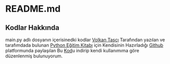 # README.md

## Kodlar Hakkında

main.py adlı dosyanın  içerisinedki kodlar [Volkan Taşçı](https://volkantasci.com/) Tarafından yazılan ve tarafımdada bulunan [Python Eğitim Kitabı](https://www.dikeyeksen.com/products/python-egitim-kitabi) için Kendisinin Hazırladığı [Github](https://github.com/) platformunda paylaşılan Bu [Kod](https://github.com/volkantasci/PythonEgitimKitabi/blob/master/kutuphane%20otomasyon.py)u indirip kendi kullanımıma göre düzenlenmiş bulunuyorum.
